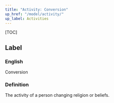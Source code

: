 ```yaml
---
title: "Activity: Conversion"
up_href: "/model/activity/"
up_label: Activities
---
```


[TOC]

## Label

### English
Conversion



### Definition 
The activity of a person changing religion or beliefs.